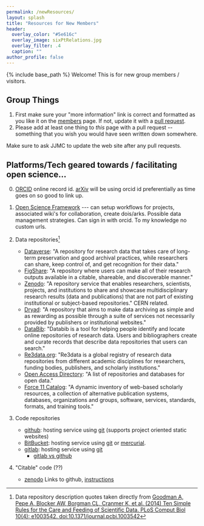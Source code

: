 ```yaml
---
permalink: /newResources/
layout: splash
title: "Resources for New Members"
header:
  overlay_color: "#5e616c"
  overlay_image: sixPtRelations.jpg
  overlay_filter: .4
  caption: ""
author_profile: false
---
```


{% include base_path %}
Welcome!  This is for new group members / visitors.

## Group Things
1. First make sure your "more information" link is correct and formatted as you like it on the [members](/members/) page. If not, update it with a [pull request](https://help.github.com/articles/creating-a-pull-request-from-a-fork/).
2. Please add at least one thing to *this* page with a pull request -- something that you wish you would have seen written down somewhere.

Make sure to ask JJMC to update the web site after any pull requests.

## Platforms/Tech geared towards / facilitating open science...

0. [ORCID](orcid.org)  online record id.  [arXiv](https://arxiv.org/help/orcid) will be using orcid id preferentially as time goes on so good to link up.  

1. [Open Science Framework](osf.io)  --- can setup workflows for projects, associated wiki's for collaboration, create dois/arks. Possible data management strategies.  Can sign in with orcid. To my knowledge no custom urls.

2. Data repositories[^dataCite]
      * [Dataverse](http://thedata.org): "A repository for research data that takes care of long-term preservation and good archival practices, while   researchers can share, keep control of, and get recognition for their data."
      * [FigShare](http://figshare.com): "A repository where users can make all of their research outputs available in a citable, shareable, and discoverable manner."
      * [Zenodo](http://zenodo.org): "A repository service that enables researchers, scientists, projects, and institutions to share and showcase multidisciplinary research results (data and publications) that are not part of existing institutional or subject-based repositories."  CERN related.
      * [Dryad](http://datadryad.org): "A repository that aims to make data archiving as simple and as rewarding as possible through a suite of services not necessarily provided by publishers or institutional websites."
      * [DataBib](http://databib.org): "Databib is a tool for helping people identify and locate online repositories of research data. Users and bibliographers create and curate records that describe data repositories that users can search."
      * [Re3data.org](http://www.re3data.org): "Re3data is a global registry of research data repositories from different academic disciplines for researchers, funding bodies, publishers, and scholarly institutions."
      * [Open Access Directory](http://oad.simmons.edu/oadwiki/Data_repositories): "A list of repositories and databases for open data."
      * [Force 11 Catalog](http://www.force11.org/catalog): "A dynamic inventory of web-based scholarly resources, a collection of alternative publication systems, databases, organizations and groups, software, services, standards, formats, and training tools."

3. Code repositories
   * [github](http://github.com):  hosting service using [git](http://git-scm.com)  (supports project oriented static websites)
   * [BitBucket](https://bitbucket.org): hosting service using  [git](http://git-scm.com) or [mercurial](http://mercurial.selenic.com).
   * [gitlab](http://gitlab.com):  hosting service using [git](http://git-scm.com)
        * [gitlab vs github](https://www.quora.com/How-does-Gitlab-compare-to-Github)
4. "Citable" code (??)
    * [zenodo](http://zenodo.org) Links to github, [instructions](https://guides.github.com/activities/citable-code/)

[^dataCite]: Data repository description quotes taken directly from [Goodman A, Pepe A, Blocker AW, Borgman CL, Cranmer K, et al. (2014) Ten Simple Rules for the Care and Feeding of Scientific Data. PLoS Comput Biol 10(4): e1003542. doi:10.1371/journal.pcbi.1003542](https://www.ncbi.nlm.nih.gov/pmc/articles/PMC3998871/pdf/pcbi.1003542.pdf)
